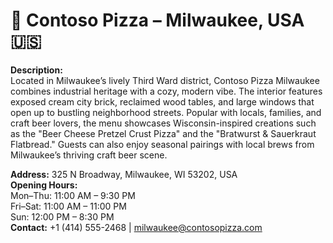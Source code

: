 # 📍 Contoso Pizza – Milwaukee, USA 🇺🇸

**Description:**  
Located in Milwaukee’s lively Third Ward district, Contoso Pizza Milwaukee combines industrial heritage with a cozy, modern vibe. The interior features exposed cream city brick, reclaimed wood tables, and large windows that open up to bustling neighborhood streets. Popular with locals, families, and craft beer lovers, the menu showcases Wisconsin-inspired creations such as the "Beer Cheese Pretzel Crust Pizza" and the "Bratwurst & Sauerkraut Flatbread." Guests can also enjoy seasonal pairings with local brews from Milwaukee’s thriving craft beer scene.  

**Address:** 325 N Broadway, Milwaukee, WI 53202, USA  
**Opening Hours:**  
Mon–Thu: 11:00 AM – 9:30 PM  
Fri–Sat: 11:00 AM – 11:00 PM  
Sun: 12:00 PM – 8:30 PM  
**Contact:** +1 (414) 555-2468 | milwaukee@contosopizza.com
